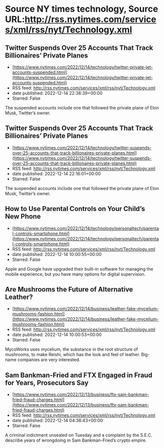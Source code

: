 # Source NY times technology, Source URL:http://rss.nytimes.com/services/xml/rss/nyt/Technology.xml

## Twitter Suspends Over 25 Accounts That Track Billionaires’ Private Planes
 - [https://www.nytimes.com/2022/12/14/technology/twitter-private-jet-accounts-suspended.html](https://www.nytimes.com/2022/12/14/technology/twitter-private-jet-accounts-suspended.html)
 - RSS feed: http://rss.nytimes.com/services/xml/rss/nyt/Technology.xml
 - date published: 2022-12-14 22:38:39+00:00
 - Starred: False

The suspended accounts include one that followed the private plane of Elon Musk, Twitter’s owner.

## Twitter Suspends Over 25 Accounts That Track Billionaires’ Private Planes
 - [https://www.nytimes.com/2022/12/14/technology/twitter-suspends-over-25-accounts-that-track-billionaires-private-planes.html](https://www.nytimes.com/2022/12/14/technology/twitter-suspends-over-25-accounts-that-track-billionaires-private-planes.html)
 - RSS feed: http://rss.nytimes.com/services/xml/rss/nyt/Technology.xml
 - date published: 2022-12-14 22:16:01+00:00
 - Starred: False

The suspended accounts include one that followed the private plane of Elon Musk, Twitter’s owner.

## How to Use Parental Controls on Your Child’s New Phone
 - [https://www.nytimes.com/2022/12/14/technology/personaltech/parental-controls-smartphone.html](https://www.nytimes.com/2022/12/14/technology/personaltech/parental-controls-smartphone.html)
 - RSS feed: http://rss.nytimes.com/services/xml/rss/nyt/Technology.xml
 - date published: 2022-12-14 10:00:55+00:00
 - Starred: False

Apple and Google have upgraded their built-in software for managing the mobile experience, but you have many options for digital supervision.

## Are Mushrooms the Future of Alternative Leather?
 - [https://www.nytimes.com/2022/12/14/business/leather-fake-mycelium-mushrooms-fashion.html](https://www.nytimes.com/2022/12/14/business/leather-fake-mycelium-mushrooms-fashion.html)
 - RSS feed: http://rss.nytimes.com/services/xml/rss/nyt/Technology.xml
 - date published: 2022-12-14 10:00:53+00:00
 - Starred: False

MycoWorks uses mycelium, the substance in the root structure of mushrooms, to make Reishi, which has the look and feel of leather. Big-name companies are very interested.

## Sam Bankman-Fried and FTX Engaged in Fraud for Years, Prosecutors Say
 - [https://www.nytimes.com/2022/12/13/business/ftx-sam-bankman-fried-fraud-charges.html](https://www.nytimes.com/2022/12/13/business/ftx-sam-bankman-fried-fraud-charges.html)
 - RSS feed: http://rss.nytimes.com/services/xml/rss/nyt/Technology.xml
 - date published: 2022-12-14 04:36:43+00:00
 - Starred: False

A criminal indictment unsealed on Tuesday and a complaint by the S.E.C. describe years of wrongdoing in Sam Bankman-Fried’s crypto empire.
